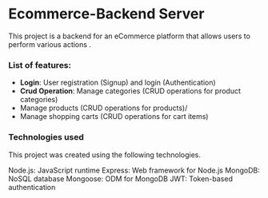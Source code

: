 # Ecommerce-Backend Server

This project is a backend for an eCommerce platform that allows users to perform various actions .





### List of features:
  - **Login**:   User registration (Signup) and login (Authentication)
  - **Crud Operation**:  Manage categories (CRUD operations for product categories)
  - Manage products (CRUD operations for products)/
  - Manage shopping carts (CRUD operations for cart items)
  
  

###  Technologies used

This project was created using the following technologies.

Node.js: JavaScript runtime
Express: Web framework for Node.js
MongoDB: NoSQL database
Mongoose: ODM for MongoDB
JWT: Token-based authentication

